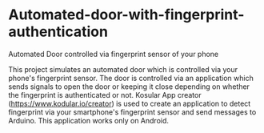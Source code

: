 # Automated-door-with-fingerprint-authentication
Automated Door controlled via fingerprint sensor of your phone

This project simulates an automated door which is controlled via your phone's fingerprint sensor. The door is controlled via an application which sends signals to open the door or keeping it close depending on whether the fingerprint is authenticated or not.
Kosular App creator (https://www.kodular.io/creator) is used to create an application to detect fingerprint via your smartphone's fingerprint sensor and send messages to Arduino.
This application works only on Android.
